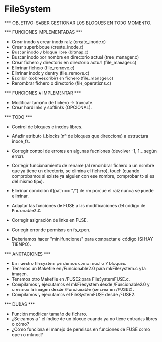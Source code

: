 # FileSystem
*** OBJETIVO: SABER GESTIONAR LOS BLOQUES EN TODO MOMENTO.

*** FUNCIONES IMPLEMENTADAS ***
- Crear inodo y crear inodo raíz (create_inode.c)
- Crear superbloque (create_inode.c)
- Buscar inodo y bloque libre (bitmap.c)
- Buscar inodo por nombre en directorio actual (tree_manager.c)
- Crear fichero y directorio en directorio actual (file_manager.c)
- Eliminar fichero (file_remove.c)
- Eliminar inodo y dentry (file_remove.c)
- Escribir (sobreescribir) en fichero (file_manager.c)
- Renombrar fichero o directorio (file_operations.c)

*** FUNCIONES A IMPLEMENTAR ***
- Modificar tamaño de fichero -> truncate.
- Crear hardlinks y softlinks (OPCIONAL).

*** TODO ***
- Control de bloques e inodos libres.
- Añadir atributo i_blocks (nº de bloques que direcciona) a estructura inode_fs.

- Corregir control de errores en algunas fucniones (devolver -1, 1... según error).
- Corregir funcionamiento de rename (al renombrar fichero a un nombre que ya tiene un directorio, se elimina el fichero), touch (cuando comprobamos si existe ya alguien con ese nombre, comprobar tb si es del mismo tipo).
- Eliminar condición if(path == "/") de rm porque el raíz nunca se puede eliminar.
- Adaptar las funciones de FUSE a las modificaciones del código de Fncionable2.0.
- Corregir asignación de links en FUSE.
- Corregir error de permisos en fs_open.

- Deberíamos hacer "mini funciones" para compactar el código (SI HAY TIEMPO).

*** ANOTACIONES ***
- En nuestro filesystem perdemos como mucho 7 bloques.
- Tenemos un Makefile en /Funcionable2.0 para mkFilesystem.c y la imagen.
- Tenemos otro Makefile en /FUSE2 para FileSystemFUSE.c.
- Compilamos y ejecutamos el mkFilesystem desde /Funcionable2.0 y creamos la imagen desde /Funcionable (se crea en /FUSE2).
- Compilamos y ejecutamos el FileSystemFUSE desde /FUSE2.

*** DUDAS ***
- Función modificar tamaño de fichero.
- ¿Seteamos a 1 el índice de un bloque cuando ya no tiene entradas libres o cómo?
- ¿Cómo funciona el manejo de permisos en funciones de FUSE como open o mknod?
